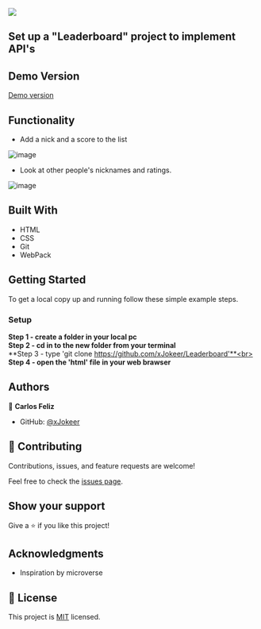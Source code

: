 
![](https://img.shields.io/badge/Microverse-blueviolet)
 


## Set up a "Leaderboard" project to implement API's


## Demo Version

[Demo version](https://xjokeer.github.io/Leaderboard/)



## Functionality  
- Add a nick and a score to the list

![image](https://user-images.githubusercontent.com/74747182/131922134-56e2edbb-3f7f-46e9-9c6b-20065f82cf3c.png)

- Look at other people's nicknames and ratings.

![image](https://user-images.githubusercontent.com/74747182/131922600-57512683-76cb-4606-9ede-8b2528e39499.png)
## Built With

- HTML
- CSS
- Git
- WebPack

## Getting Started

To get a local copy up and running follow these simple example steps.


### Setup
**Step 1 - create a folder in your local pc** <br>
**Step 2 - cd in to the new folder from your terminal**<br>
**Step 3 - type 'git clone https://github.com/xJokeer/Leaderboard'**<br>
**Step 4 - open the 'html' file in your web brawser**

## Authors

👤 **Carlos Feliz**

- GitHub: [@xJokeer](https://github.com/xJokeer)

## 🤝 Contributing

Contributions, issues, and feature requests are welcome!

Feel free to check the [issues page](https://github.com/xJokeer/Leaderboard/issues).

## Show your support

Give a ⭐️ if you like this project!

## Acknowledgments
- Inspiration by microverse

## 📝 License

This project is [MIT](https://github.com/git/git-scm.com/blob/main/MIT-LICENSE.txt) licensed.